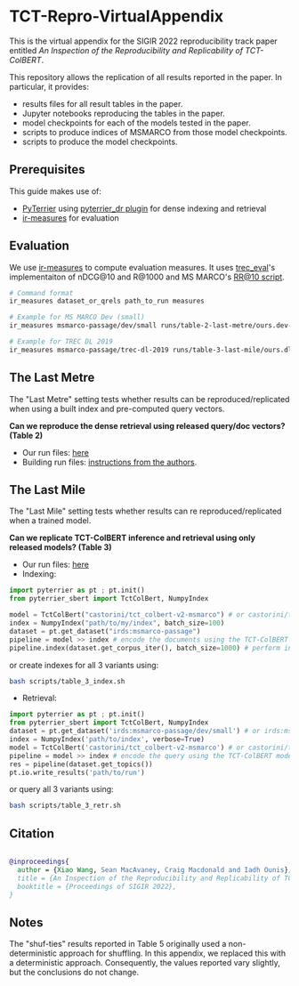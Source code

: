 # TCT-Repro-VirtualAppendix

This is the virtual appendix for the SIGIR 2022 reproducibility track paper entitled *An Inspection of the Reproducibility and Replicability of TCT-ColBERT*.

This repository allows the replication of all results reported in the paper. In particular, it provides:
 - results files for all result tables in the paper.
 - Jupyter notebooks reproducing the tables in the paper.
 - model checkpoints for each of the models tested in the paper.
 - scripts to produce indices of MSMARCO from those model checkpoints.
 - scripts to produce the model checkpoints.

## Prerequisites

This guide makes use of:
 - [PyTerrier](https://github.com/terrier-org/pyterrier) using [pyterrier_dr plugin](https://github.com/terrierteam/pyterrier_dr) for dense indexing and retrieval
 - [ir-measures](https://ir-measur.es/) for evaluation

## Evaluation

We use [ir-measures](https://ir-measur.es/) to compute evaluation measures. It uses [trec_eval](https://github.com/usnistgov/trec_eval)'s implementaiton of nDCG@10 and R@1000 and MS MARCO's [RR@10 script](https://github.com/microsoft/MSMARCO-Passage-Ranking/blob/master/ms_marco_eval.py).

```bash
# Command format
ir_measures dataset_or_qrels path_to_run measures

# Example for MS MARCO Dev (small)
ir_measures msmarco-passage/dev/small runs/table-2-last-metre/ours.dev-sm.tct-colbert.run.gz RR@10 R@1000

# Example for TREC DL 2019
ir_measures msmarco-passage/trec-dl-2019 runs/table-3-last-mile/ours.dl19.tct-colbert.run.gz nDCG@10 R@1000
```

## The Last Metre

The "Last Metre" setting tests whether results can be reproduced/replicated when using a built index and pre-computed query vectors.

**Can we reproduce the dense retrieval using released query/doc vectors? (Table 2)**

 - Our run files: [here](runs/table-2-last-metre)
 - Building run files: [instructions from the authors](https://github.com/castorini/pyserini/blob/master/docs/experiments-tct_colbert-v2.md).

## The Last Mile

The "Last Mile" setting tests whether results can re reproduced/replicated when a trained model.

**Can we replicate TCT-ColBERT inference and retrieval using only released models? (Table 3)**

 - Our run files: [here](runs/table-3-last-mile)
 - Indexing:

```python
import pyterrier as pt ; pt.init()
from pyterrier_sbert import TctColBert, NumpyIndex

model = TctColBert("castorini/tct_colbert-v2-msmarco") # or castorini/tct_colbert-v2-hn-msmarco or castorini/tct_colbert-v2-hnp-msmarco
index = NumpyIndex("path/to/my/index", batch_size=100)
dataset = pt.get_dataset("irds:msmarco-passage")
pipeline = model >> index # encode the documents using the TCT-ColBERT model and pass the results to the dense index
pipeline.index(dataset.get_corpus_iter(), batch_size=1000) # perform indexing (this will take time)
```

or create indexes for all 3 variants using:

```bash
bash scripts/table_3_index.sh
```

 - Retrieval:

```python
import pyterrier as pt ; pt.init()
from pyterrier_sbert import TctColBert, NumpyIndex
dataset = pt.get_dataset('irds:msmarco-passage/dev/small') # or irds:msmarco-passage/trec-dl-2019/judged
index = NumpyIndex('path/to/index', verbose=True)
model = TctColBert('castorini/tct_colbert-v2-msmarco') # or castorini/tct_colbert-v2-hn-msmarco or castorini/tct_colbert-v2-hnp-msmarco
pipeline = model >> index # encode the query using the TCT-ColBERT model and query the dense index
res = pipeline(dataset.get_topics())
pt.io.write_results('path/to/run')
```

or query all 3 variants using:

```bash
bash scripts/table_3_retr.sh
```

## Citation

```bibtex

@inproceedings{
  author = {Xiao Wang, Sean MacAvaney, Craig Macdonald and Iadh Ounis},
  title = {An Inspection of the Reproducibility and Replicability of TCT-ColBERT},
  booktitle = {Proceedings of SIGIR 2022},
}
```

## Notes

The "shuf-ties" results reported in Table 5 originally used a non-deterministic approach for shuffling. In this appendix, we replaced this with a deterministic
approach. Consequently, the values reported vary slightly, but the conclusions do not change.
